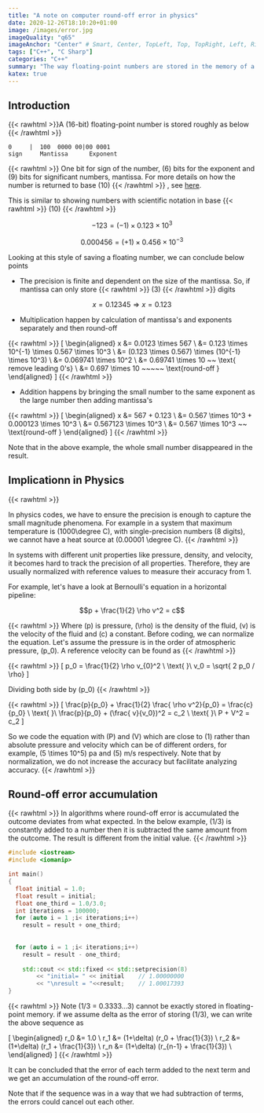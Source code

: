 ```yaml
---
title: "A note on computer round-off error in physics"
date: 2020-12-26T18:10:20+01:00
image: /images/error.jpg
imageQuality: "q65"
imageAnchor: "Center" # Smart, Center, TopLeft, Top, TopRight, Left, Right, BottomLeft, Bottom, BottomRight.
tags: ["C++", "C Sharp"]
categories: "C++" 
summary: "The way floating-point numbers are stored in the memory of a computer can lead to unwanted errors. Here we have an overview of the basics of storing numbers and how they affect the outcome of physics programs."
katex: true
---
```

 
## Introduction

{{< rawhtml >}}A \(16-bit\) floating-point number is stored roughly as below {{< /rawhtml >}}

```
0     |  100  0000 00|00 0001
sign     Mantissa      Exponent
```
{{< rawhtml >}}
One bit for sign of the number, \(6\) bits for the exponent and \(9\) bits for significant numbers, mantissa.
For more details on how the number is returned to base \(10\) {{< /rawhtml >}} , see [here](https://en.wikibooks.org/wiki/A-level_Computing/AQA/Paper_2/Fundamentals_of_data_representation/Floating_point_numbers). 

This is similar to showing numbers with scientific notation in base {{< rawhtml >}} \(10\) {{< /rawhtml >}}

$$-123 = (-1) \times 0.123 \times 10^3 $$

$$0.000456 = (+1) \times 0.456 \times 10^{-3}$$

Looking at this style of saving a floating number, we can conclude below points

* The precision is finite and dependent on the size of the mantissa. So, if mantissa can only store {{< rawhtml >}} \(3\) {{< /rawhtml >}} digits

$$x = 0.12345 \Rightarrow x = 0.123$$


* Multiplication happen by calculation of mantissa's and exponents separately and then round-off

{{< rawhtml >}}
\[
\begin{aligned}
x &= 0.0123 \times 567  \\
  &= 0.123 \times 10^{-1} \times 0.567 \times 10^3  \\
  &= (0.123 \times 0.567) \times (10^{-1}  \times 10^3) \\ 
  &= 0.069741 \times 10^2     \\
  &= 0.69741 \times 10    ~~ \text{ remove leading 0's}  \\
  &= 0.697 \times 10    ~~~~~   \text{round-off } 
  \end{aligned}
\]
{{< /rawhtml >}}

* Addition happens by bringing the small number to the same exponent as the large number then adding mantissa's

{{< rawhtml >}}
\[
\begin{aligned}
x &= 567 + 0.123 \\
  &= 0.567 \times 10^3 + 0.000123  \times 10^3 \\
  &= 0.567123 \times 10^3  \\
  &= 0.567 \times 10^3     ~~ \text{round-off }
\end{aligned}
\]
{{< /rawhtml >}}

Note that in the above example, the whole small number disappeared in the result.


## Implicationn in Physics

{{< rawhtml >}}

 In physics codes, we have to ensure the precision is enough to capture the small magnitude phenomena. For example in a system that maximum temperature is \(1000\degree C\), with single-precision numbers (8 digits), we cannot have a heat source at \(0.00001 \degree C\). 
 {{< /rawhtml >}}

In systems with different unit properties like pressure, density, and velocity, it becomes hard to track the precision of all properties. Therefore, they are usually normalized with reference values to measure their accuracy from 1. 

For example, let's have a look at Bernoulli's equation in a horizontal pipeline:

$$p + \frac{1}{2} \rho v^2 = c$$

{{< rawhtml >}}
Where \(p\) is pressure, \(\rho\) is the density of the fluid, \(v\) is the velocity of the fluid and \(c\) a constant. Before coding,  we can normalize the equation. Let's assume the pressure is in the order of atmospheric pressure, \(p_0\). A reference velocity can be found as
{{< /rawhtml >}}

{{< rawhtml >}}
\[
p_0 = \frac{1}{2} \rho v_{0}^2 \\ 
\text{ }\\
v_0 = \sqrt{ 2 p_0 / \rho}
\]

Dividing both side by \(p_0\)
{{< /rawhtml >}}

{{< rawhtml >}}
\[
\frac{p}{p_0} + \frac{1}{2} \frac{ \rho v^2}{p_0}  = \frac{c}{p_0}    \\
\text{ }\\
\frac{p}{p_0} + (\frac{ v}{v_0})^2 = c_2 \\
\text{ }\\
P + V^2 = c_2
\]

So we code the equation with \(P\) and \(V\) which are close to \(1\) rather than absolute pressure and velocity which can be of different orders, for example, \(5 \times 10^5\) pa and \(5\) m/s respectively. Note that by normalization, we do not increase the accuracy but facilitate analyzing accuracy. 
{{< /rawhtml >}}


## Round-off error accumulation

{{< rawhtml >}}
In algorithms where round-off error is accumulated the outcome deviates from what expected. In the below example, \(1/3\) is constantly added to a number then it is subtracted the same amount from the outcome. The result is different from the initial value. 
{{< /rawhtml >}}

```cpp
#include <iostream>
#include <iomanip>

int main()
{
  float initial = 1.0;
  float result = initial;
  float one_third = 1.0/3.0;
  int iterations = 100000;  
  for (auto i = 1 ;i< iterations;i++)
    result = result + one_third;
  
           
  for (auto i = 1 ;i< iterations;i++)
    result = result - one_third;
    
    std::cout << std::fixed << std::setprecision(8) 
        << "initial= " << initial    // 1.00000000
        << "\nresult = "<<result;    // 1.00017393 
}

```
{{< rawhtml >}}
Note \(1/3 = 0.3333...3\) cannot be exactly stored in floating-point memory. if we assume delta as the error of storing \(1/3\), we can write the above sequence as


\[
\begin{aligned}
r_0 &= 1.0 \\
r_1 &= (1+\delta) (r_0 + \frac{1}{3}) \\
r_2 &= (1+\delta) (r_1 + \frac{1}{3}) \\
r_n &= (1+\delta) (r_{n-1} + \frac{1}{3}) \\
\end{aligned}
\]
{{< /rawhtml >}}

It can be concluded that the error of each term added to the next term and we get an accumulation of the round-off error.

Note that if the sequence was in a way that we had subtraction of terms, the errors could cancel out each other.

